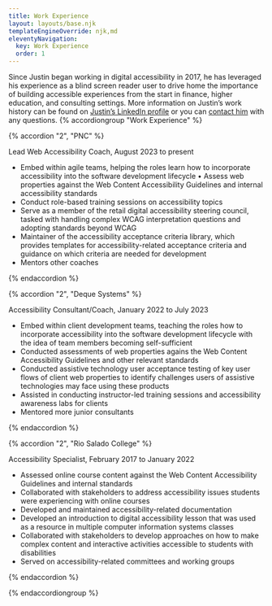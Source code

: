 ```yaml
---
title: Work Experience
layout: layouts/base.njk
templateEngineOverride: njk,md
eleventyNavigation:
  key: Work Experience
  order: 1
---
```

Since Justin began working in digital accessibility in 2017, he has leveraged his experience as a blind screen reader user to drive home the importance of building accessible experiences from the start in finance, higher education, and consulting settings. More information on Justin’s work history can be found on [Justin’s LinkedIn profile](https://www.linkedin.com/in/justin-yarbrough/) or you can [contact him](/contact) with any questions.
{% accordiongroup "Work Experience" %}

{% accordion "2", "PNC" %}

Lead Web Accessibility Coach, August 2023 to present

- Embed within agile teams, helping the roles learn how to incorporate accessibility into the software development lifecycle
•	Assess web properties against the Web Content Accessibility Guidelines and internal accessibility standards
- Conduct role-based training sessions on accessibility topics
- Serve as a member of the retail digital accessibility steering council, tasked with handling complex WCAG interpretation questions and adopting standards beyond WCAG
- Maintainer of the accessibility acceptance criteria library, which provides templates for accessibility-related acceptance criteria and guidance on which criteria are needed for development
- Mentors other coaches

{% endaccordion %}

{% accordion "2", "Deque Systems" %}

Accessibility Consultant/Coach, January 2022 to July 2023

- Embed within client development teams, teaching the roles how to incorporate accessibility into the software development lifecycle with the idea of team members becoming self-sufficient
- Conducted assessments of web properties agains the Web Content Accessibility Guidelines and other relevant standards
- Conducted assistive technology user acceptance testing of key user flows of client web properties to identify challenges users of assistive technologies may face using these products
- Assisted in conducting instructor-led training sessions and accessibility awareness labs for clients
- Mentored more junior consultants

{% endaccordion %}

{% accordion "2", "Rio Salado College" %}

Accessibility Specialist, February 2017 to January 2022

- Assessed online course content against the Web Content Accessibility Guidelines and internal standards
- Collaborated with stakeholders to address accessibility issues students were experiencing with online courses
- Developed and maintained accessibility-related documentation
- Developed an introduction to digital accessibility lesson that was used as a resource in multiple computer information systems classes
- Collaborated with stakeholders to develop approaches on how to make complex content and interactive activities accessible to students with disabilities
- Served on accessibility-related committees and working groups

{% endaccordion %}

{% endaccordiongroup %}